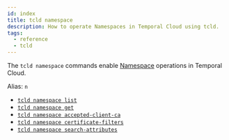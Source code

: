```yaml
---
id: index
title: tcld namespace
description: How to operate Namespaces in Temporal Cloud using tcld.
tags:
  - reference
  - tcld
---
```


The `tcld namespace` commands enable [Namespace](/concepts/what-is-a-namespace) operations in Temporal Cloud.

Alias: `n`

- [`tcld namespace list`](/cloud/tcld/namespace/list)
- [`tcld namespace get`](/cloud/tcld/namespace/get)
- [`tcld namespace accepted-client-ca`](/cloud/tcld/namespace/accepted-client-ca)
- [`tcld namespace certificate-filters`](/next/cloud/tcld/namespace/certificate-filters)
- [`tcld namespace search-attributes`](/cloud/tcld/namespace/search-attributes)
